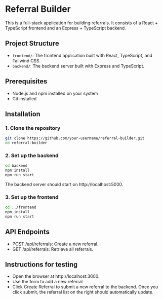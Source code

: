 # Referral Builder

This is a full-stack application for building referrals. It consists of a React + TypeScript frontend and an Express + TypeScript backend.

## Project Structure

- `frontend/`: The frontend application built with React, TypeScript, and Tailwind CSS.
- `backend/`: The backend server built with Express and TypeScript.

## Prerequisites

- Node.js and npm installed on your system
- Git installed

## Installation

### 1. Clone the repository

```bash
git clone https://github.com/your-username/referral-builder.git
cd referral-builder
```

### 2. Set up the backend
```bash
cd backend
npm install
npm run start
```

The backend server should start on http://localhost:5000.

### 3. Set up the frontend
```bash
cd ../frontend
npm install
npm run start
```
## API Endpoints
- POST /api/referrals: Create a new referral.
- GET /api/referrals: Retrieve all referrals.

## Instructions for testing
- Open the browser at http://localhost:3000.
- Use the form to add a new referral
- Click Create Referral to submit a new referral to the backend. Once you click submit, the referral list on the right should automatically update.
